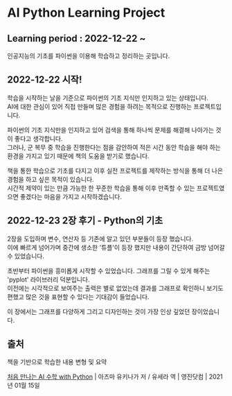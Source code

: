 # AI Python Learning Project

## Learning period : 2022-12-22 ~

인공지능의 기초를 파이썬을 이용해 학습하고 정리하는 곳입니다.  

## 2022-12-22 시작!

학습을 시작하는 날을 기준으로 파이썬의 기초 지식만 인지하고 있는 상태입니다.  
AI에 대한 관심이 있어 직접 만들며 많은 경험을 하려는 목적으로 진행하는 프로젝트입니다.  
  
파이썬의 기초 지식만을 인지하고 있어 검색을 통해 하나씩 문제를 해결해 나아가는 것이 좋다고 생각합니다.  
그러나, 군 복무 중 학습을 진행한다는 점을 감안하여 적은 시간 동안 학습을 해야 하는 환경을 가지고 있기 때문에 책의 도움을 받기로 했습니다.  
  
책을 통한 학습으로 기초를 다지고 이후 실전 프로젝트를 제작하는 방식을 통해 더 나은 경험을 하고 싶은 목적이 있습니다.  
시간적 제약이 있는 만큼 가능한 한 꾸준한 학습을 통해 이후 만족할 수 있는 프로젝트였으면 좋겠다는 마음을 가지고 시작하겠습니다.  

## 2022-12-23 2장 후기 - Python의 기초

2장을 도입하며 변수, 연산자 등 기존에 알고 있던 부분들이 등장 했습니다.  
이에 빠르게 넘어가며 중간에 생소한 '튜플'이 등장 했지만 내용이 간단하여 금방 넘어갈 수 있었습니다.  

초반부터 파이썬을 흥미롭게 시작할 수 있었습니다. 그래프를 그릴 수 있게 해주는 'pyplot' 라이브러리 덕분입니다.  
이전에는 시각적으로 보여주는 출력은 별로 없었는데 결과를 그래프로 확인하니 보기도 편했고 많은 것을 표현할 수 있다는 기대감이 들었습니다.  
  
이 장에서는 그래프를 다양하게 그리고 디자인하는 것이 가장 인상 깊었던 장이었습니다.  


## 출처

책을 기반으로 학습한 내용 변형 및 요약  

[처음 만나는 AI 수학 with Python][googlelink] | 아즈마 유키나가 저 / 유세라 역 | 영진닷컴 | 2021년 01월 15일  

[googlelink]: http://www.yes24.com/Product/Goods/96805069 "Go YES24"